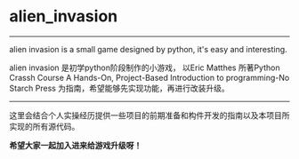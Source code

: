 # alien_invasion
***
alien invasion is a small game designed by python, it's easy and interesting.

alien invasion 是初学python阶段制作的小游戏，
以Eric Matthes 所著Python Crassh Course A Hands-On, Project-Based Introduction to programming-No Starch Press
为指南，希望能够先实现功能，再进行改装升级。
***

这里会结合个人实操经历提供一些项目的前期准备和构件开发的指南以及本项目所实现的所有源代码。

**希望大家一起加入进来给游戏升级呀！**
